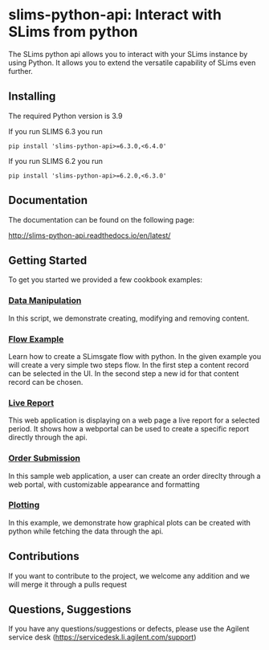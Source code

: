 # slims-python-api: Interact with SLims from python

The SLims python api allows you to interact with your SLims instance by using Python. It allows you to extend the versatile capability of SLims even further.

## Installing

The required Python version is 3.9

If you run SLIMS 6.3 you run

```
pip install 'slims-python-api>=6.3.0,<6.4.0'
```

If you run SLIMS 6.2 you run

```   
pip install 'slims-python-api>=6.2.0,<6.3.0'
````

## Documentation

The documentation can be found on the following page:

http://slims-python-api.readthedocs.io/en/latest/


## Getting Started

To get you started we provided a few cookbook examples:

### [Data Manipulation](cookbook/data-manipulation)

In this script, we demonstrate creating, modifying and removing content.


### [Flow Example](cookbook/flow-example)
Learn how to create a SLimsgate flow with python. In the given example you will create a very simple two steps flow. In the first step a content record can be selected in the UI. In the second step a new id
for that content record can be chosen.

### [Live Report](cookbook/live-report)
This web application is displaying on a web page a live report for a selected period. It shows how a webportal can be used to create a specific report directly through the api.

### [Order Submission](cookbook/order-submission)
In this sample web application, a user can create an order direclty through a web portal, with customizable appearance and formatting

### [Plotting](cookbook/plotting)
In this example, we demonstrate how graphical plots can be created with python while fetching the data through the api.


## Contributions
If you want to contribute to the project, we welcome any addition and we will merge it through a pulls request


## Questions, Suggestions
If you have any questions/suggestions or defects, please use the Agilent service desk (https://servicedesk.li.agilent.com/support)



